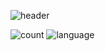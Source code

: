 ![header](https://capsule-render.vercel.app/api?type=Waving&color=timeAuto&height=300&section=header&text=I\'m%20DesnLee&animation=fadeIn)

![count](https://github-readme-stats.vercel.app/api?username=desnlee&count_private=true&show_icons=true&theme=Gradient)
![language](https://github-readme-stats.vercel.app/api/top-langs/?username=desnlee&theme=blue-green&hide=css)
